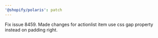 ```yaml
---
'@shopify/polaris': patch
---
```


Fix issue 8459. Made changes for actionlist item use css gap property instead on padding right.
